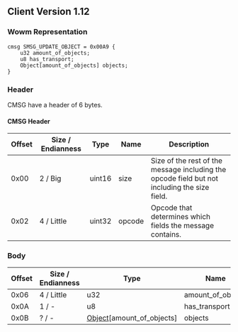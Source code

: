 ## Client Version 1.12

### Wowm Representation
```rust,ignore
cmsg SMSG_UPDATE_OBJECT = 0x00A9 {
    u32 amount_of_objects;
    u8 has_transport;
    Object[amount_of_objects] objects;
}
```
### Header
CMSG have a header of 6 bytes.

#### CMSG Header
| Offset | Size / Endianness | Type   | Name   | Description |
| ------ | ----------------- | ------ | ------ | ----------- |
| 0x00   | 2 / Big           | uint16 | size   | Size of the rest of the message including the opcode field but not including the size field.|
| 0x02   | 4 / Little        | uint32 | opcode | Opcode that determines which fields the message contains.|
### Body
| Offset | Size / Endianness | Type | Name | Description | Comment |
| ------ | ----------------- | ---- | ---- | ----------- | ------- |
| 0x06 | 4 / Little | u32 | amount_of_objects |  |  |
| 0x0A | 1 / - | u8 | has_transport |  |  |
| 0x0B | ? / - | [Object](object.md)[amount_of_objects] | objects |  |  |
